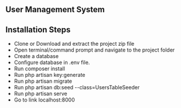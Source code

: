 ## User Management System

## Installation Steps

- Clone or Download and extract the project zip file
- Open terminal/command prompt and navigate to the project folder
- Create a database
- Configure database in .env file.
- Run composer install
- Run php artisan key:generate
- Run php artisan migrate
- Run php artisan db:seed --class=UsersTableSeeder
- Run php artisan serve
- Go to link localhost:8000
